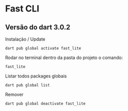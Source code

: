 # Fast CLI
## Versão do dart 3.0.2

Instalação / Update
```
dart pub global activate fast_lite
```

Rodar no terminal dentro da pasta do projeto o comando:
```
fast_lite
```

Listar todos packages globais
```
dart pub global list
```

Remover
```
dart pub global deactivate fast_lite
```

